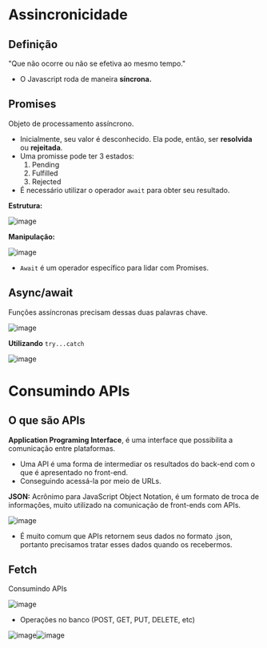 # Assincronicidade
## Definição
   "Que não ocorre ou não se efetiva ao mesmo tempo."</br>

   - O Javascript roda de maneira <b>síncrona.</b>

## Promises
   Objeto de processamento assíncrono.</br>

   - Inicialmente, seu valor é desconhecido. Ela pode, então, ser <b>resolvida</b> ou <b>rejeitada</b>.
   - Uma promisse pode ter 3 estados:</br>
        1. Pending</br>
        2. Fulfilled</br>
        3. Rejected</br>
   - É necessário utilizar o operador `await` para obter seu resultado.
    
   <b>Estrutura:</b></br>

![image](https://user-images.githubusercontent.com/55243757/151249256-7b4ba3f6-fad2-4e87-9049-dd1aef6cb291.png)</br>

   <b>Manipulação:</b></br>

![image](https://user-images.githubusercontent.com/55243757/151250057-1db520b0-d986-4056-9561-bfaf58f1aa9b.png)</br>

   - `Await` é um operador específico para lidar com Promises.

## Async/await
   Funções assíncronas precisam dessas duas palavras chave.</br>

![image](https://user-images.githubusercontent.com/55243757/151255322-97133c76-1b01-4eb1-99c6-c343c23480c8.png)</br>

   <b>Utilizando</b> `try...catch`</br>

![image](https://user-images.githubusercontent.com/55243757/151256002-245bfc51-c229-4ea1-ba2e-c15db17e93ad.png)</br>

# Consumindo APIs
## O que são APIs
   <b>Application Programing Interface</b>, é uma interface que possibilita a comunicação entre plataformas.</br>

   - Uma API é uma forma de intermediar os resultados do back-end com o que é apresentado no front-end.
   - Conseguindo acessá-la por meio de URLs.</br>

   <b>JSON:</b> Acrônimo para JavaScript Object Notation, é um formato de troca de informações, muito utilizado na comunicação de front-ends com APIs.</br>

![image](https://user-images.githubusercontent.com/55243757/151256914-9acf04ca-2c48-4d73-8a0e-4fea40e69cb5.png)</br>

   - É muito comum que APIs retornem seus dados no formato .json, portanto precisamos tratar esses dados quando os recebermos.

## Fetch
   Consumindo APIs

![image](https://user-images.githubusercontent.com/55243757/151257434-2a1915f5-2f0c-44cc-a777-89359dafce57.png)</br>

   - Operações no banco (POST, GET, PUT, DELETE, etc)

![image](https://user-images.githubusercontent.com/55243757/151257956-0e4b3ef9-810c-4d3d-91c9-c36d838f3a8d.png)![image](https://user-images.githubusercontent.com/55243757/151258145-a033d64a-5ca6-40d5-a67c-5207c94552f7.png)